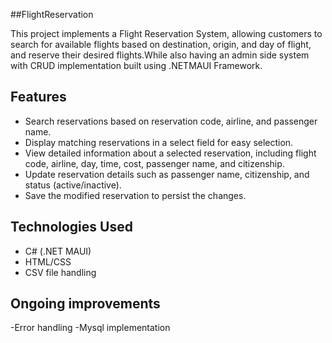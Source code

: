 ##FlightReservation

This project implements a Flight Reservation System, allowing customers to search for available flights based on destination, origin, and day of flight, and reserve their desired flights.While also having an admin side system with CRUD implementation built using .NETMAUI Framework.

## Features

- Search reservations based on reservation code, airline, and passenger name.
- Display matching reservations in a select field for easy selection.
- View detailed information about a selected reservation, including flight code, airline, day, time, cost, passenger name, and citizenship.
- Update reservation details such as passenger name, citizenship, and status (active/inactive).
- Save the modified reservation to persist the changes.

## Technologies Used

- C# (.NET MAUI)
- HTML/CSS
- CSV file handling

## Ongoing improvements
-Error handling
-Mysql implementation

